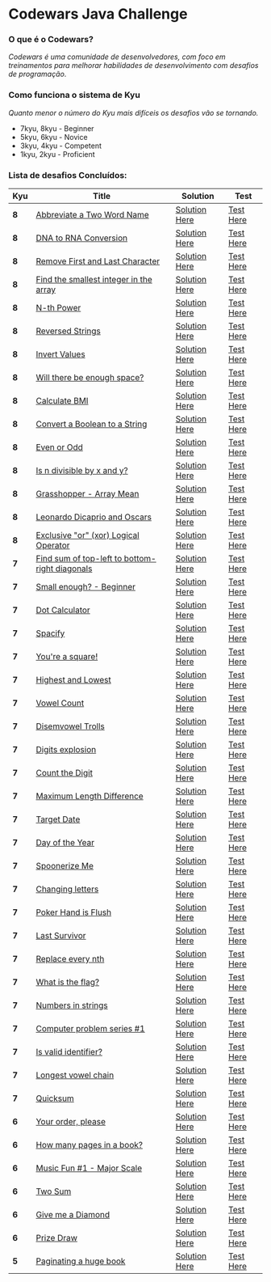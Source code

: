 #  Codewars Java Challenge

### O que é o Codewars?
_Codewars é uma comunidade de desenvolvedores, com foco em treinamentos para melhorar habilidades de desenvolvimento com
desafios de programação_.

### Como funciona o sistema de Kyu
_Quanto menor o número do Kyu mais difíceis os desafios vão se tornando._

- 7kyu, 8kyu - Beginner
- 5kyu, 6kyu - Novice
- 3kyu, 4kyu - Competent
- 1kyu, 2kyu - Proficient


### Lista de desafios Concluídos: 

| Kyu   | Title                                                                                                    | Solution                                                                                                                              | Test                                                                                                                                  |
|-------|----------------------------------------------------------------------------------------------------------|---------------------------------------------------------------------------------------------------------------------------------------|---------------------------------------------------------------------------------------------------------------------------------------|
| **8** | [Abbreviate a Two Word Name](https://www.codewars.com/kata/57eadb7ecd143f4c9c0000a3)                     | [Solution Here](https://github.com/CleuJunior/Codewars-Java/blob/main/src/main/java/com/br/javawars/kyu_8/AbbreviateTwoWords.java)    | [Test Here](https://github.com/CleuJunior/Codewars-Java/blob/main/src/test/java/com/br/javawars/kyu_8/AbbreviateTwoWordsTest.java)    |
| **8** | [DNA to RNA Conversion](https://www.codewars.com/kata/5556282156230d0e5e000089)                          | [Solution Here](https://github.com/CleuJunior/Codewars-Java/blob/main/src/main/java/com/br/javawars/kyu_8/BioDNA.java)                | [Test Here](https://github.com/CleuJunior/Codewars-Java/blob/main/src/test/java/com/br/javawars/kyu_8/BioDNATest.java)                |
| **8** | [Remove First and Last Character](https://www.codewars.com/kata/56bc28ad5bdaeb48760009b0)                | [Solution Here](https://github.com/CleuJunior/Codewars-Java/blob/main/src/main/java/com/br/javawars/kyu_8/RemoveChars.java)           | [Test Here](https://github.com/CleuJunior/Codewars-Java/blob/main/src/test/java/com/br/javawars/kyu_8/RemoveCharsTest.java)           |
| **8** | [Find the smallest integer in the array](https://www.codewars.com/kata/55a2d7ebe362935a210000b2)         | [Solution Here](https://github.com/CleuJunior/Codewars-Java/blob/main/src/main/java/com/br/javawars/kyu_8/SmallestIntegerFinder.java) | [Test Here](https://github.com/CleuJunior/Codewars-Java/blob/main/src/test/java/com/br/javawars/kyu_8/SmallestIntegerFinderTest.java) |
| **8** | [N-th Power](https://www.codewars.com/kata/57d814e4950d8489720008db)                                     | [Solution Here](https://github.com/CleuJunior/Codewars-Java/blob/main/src/main/java/com/br/javawars/kyu_8/NthPower.java)              | [Test Here](https://github.com/CleuJunior/Codewars-Java/blob/main/src/test/java/com/br/javawars/kyu_8/NthPowerTest.java)              |
| **8** | [Reversed Strings](https://www.codewars.com/kata/5168bb5dfe9a00b126000018)                               | [Solution Here](https://github.com/CleuJunior/Codewars-Java/blob/main/src/main/java/com/br/javawars/kyu_8/ReversedString.java)        | [Test Here](https://github.com/CleuJunior/Codewars-Java/tree/main/src/test/java/com/br/javawars/kyu_8)                                |
| **8** | [Invert Values](https://www.codewars.com/kata/5899dc03bc95b1bf1b0000ad)                                  | [Solution Here](https://github.com/CleuJunior/Codewars-Java/blob/main/src/main/java/com/br/javawars/kyu_8/InvertValues.java)          | [Test Here](https://github.com/CleuJunior/Codewars-Java/blob/main/src/test/java/com/br/javawars/kyu_8/InvertValuesTest.java)          |
| **8** | [Will there be enough space?](https://www.codewars.com/kata/5875b200d520904a04000003)                    | [Solution Here](https://github.com/CleuJunior/Codewars-Java/blob/main/src/main/java/com/br/javawars/kyu_8/Bob.java)                   | [Test Here](https://github.com/CleuJunior/Codewars-Java/blob/main/src/test/java/com/br/javawars/kyu_8/BobTest.java)                   |
| **8** | [Calculate BMI](https://www.codewars.com/kata/57a429e253ba3381850000fb)                                  | [Solution Here](https://github.com/CleuJunior/Codewars-Java/blob/main/src/main/java/com/br/javawars/kyu_8/Calculate.java)             | [Test Here](https://github.com/CleuJunior/Codewars-Java/blob/main/src/test/java/com/br/javawars/kyu_8/CalculateTest.java)             |
| **8** | [Convert a Boolean to a String](https://www.codewars.com/kata/551b4501ac0447318f0009cd)                  | [Solution Here](https://github.com/CleuJunior/Codewars-Java/blob/main/src/main/java/com/br/javawars/kyu_8/BooleanToString.java)       | [Test Here](https://github.com/CleuJunior/Codewars-Java/blob/main/src/test/java/com/br/javawars/kyu_8/BooleanToStringTest.java)       |
| **8** | [Even or Odd](https://www.codewars.com/kata/53da3dbb4a5168369a0000fe)                                    | [Solution Here](https://github.com/CleuJunior/Codewars-Java/blob/main/src/main/java/com/br/javawars/kyu_8/EvenOrOdd.java)             | [Test Here](https://github.com/CleuJunior/Codewars-Java/blob/main/src/test/java/com/br/javawars/kyu_8/EvenOrOddTest.java)             |
| **8** | [Is n divisible by x and y?](https://www.codewars.com/kata/5545f109004975ea66000086)                     | [Solution Here](https://github.com/CleuJunior/Codewars-Java/blob/main/src/main/java/com/br/javawars/kyu_8/DivisibleNb.java)           | [Test Here](https://github.com/CleuJunior/Codewars-Java/blob/main/src/test/java/com/br/javawars/kyu_8/DivisibleNbTest.java)           |
| **8** | [Grasshopper - Array Mean](https://www.codewars.com/kata/55d277882e139d0b6000005d)                       | [Solution Here](https://github.com/CleuJunior/Codewars-Java/blob/main/src/main/java/com/br/javawars/kyu_8/GrassHopper.java)           | [Test Here](https://github.com/CleuJunior/Codewars-Java/blob/main/src/test/java/com/br/javawars/kyu_8/GrassHopperTest.java)           |
| **8** | [Leonardo Dicaprio and Oscars](https://www.codewars.com/kata/56d49587df52101de70011e4)                   | [Solution Here](https://github.com/CleuJunior/Codewars-Java/blob/main/src/main/java/com/br/javawars/kyu_8/LeonardoOscar.java)         | [Test Here](https://github.com/CleuJunior/Codewars-Java/blob/main/src/test/java/com/br/javawars/kyu_8/LeonardoOscarTest.java)         |
| **8** | [Exclusive "or" (xor) Logical Operator](https://www.codewars.com/kata/56fa3c5ce4d45d2a52001b3c)          | [Solution Here](https://github.com/CleuJunior/Codewars-Java/blob/main/src/main/java/com/br/javawars/kyu_8/XOR.java)                   | [Test Here](https://github.com/CleuJunior/Codewars-Java/blob/main/src/test/java/com/br/javawars/kyu_8/XORTest.java)                   |
| **7** | [Find sum of top-left to bottom-right diagonals](https://www.codewars.com/kata/5545f109004975ea66000086) | [Solution Here](https://github.com/CleuJunior/Codewars-Java/blob/main/src/main/java/com/br/javawars/kyu_7/Diagonal.java)              | [Test Here](https://github.com/CleuJunior/Codewars-Java/blob/main/src/test/java/com/br/javawars/kyu_7/DiagonalTest.java)              |
| **7** | [Small enough? - Beginner](https://www.codewars.com/kata/57cc981a58da9e302a000214)                       | [Solution Here](https://github.com/CleuJunior/Codewars-Java/blob/main/src/main/java/com/br/javawars/kyu_7/SmallEnough.java)           | [Test Here](https://github.com/CleuJunior/Codewars-Java/blob/main/src/test/java/com/br/javawars/kyu_7/SmallEnoughTest.java)           |
| **7** | [Dot Calculator](https://www.codewars.com/kata/6071ef9cbe6ec400228d9531)                                 | [Solution Here](https://github.com/CleuJunior/Codewars-Java/blob/main/src/main/java/com/br/javawars/kyu_7/DotCalculator.java)         | [Test Here](https://github.com/CleuJunior/Codewars-Java/blob/main/src/test/java/com/br/javawars/kyu_7/DotCalculatorTest.java)         |
| **7** | [Spacify](https://www.codewars.com/kata/57f8ee485cae443c4d000127)                                        | [Solution Here](https://github.com/CleuJunior/Codewars-Java/blob/main/src/main/java/com/br/javawars/kyu_7/Spacify.java)               | [Test Here](https://github.com/CleuJunior/Codewars-Java/blob/main/src/test/java/com/br/javawars/kyu_7/SpacifyTest.java)               |
| **7** | [You're a square!](https://www.codewars.com/kata/54c27a33fb7da0db0100040e)                               | [Solution Here](https://github.com/CleuJunior/Codewars-Java/blob/main/src/main/java/com/br/javawars/kyu_7/Square.java)                | [Test Here](https://github.com/CleuJunior/Codewars-Java/blob/main/src/test/java/com/br/javawars/kyu_7/SquareTest.java)                |
| **7** | [Highest and Lowest](https://www.codewars.com/kata/554b4ac871d6813a03000035)                             | [Solution Here](https://github.com/CleuJunior/Codewars-Java/blob/main/src/main/java/com/br/javawars/kyu_7/HighestLowest.java)         | [Test Here](https://github.com/CleuJunior/Codewars-Java/blob/main/src/test/java/com/br/javawars/kyu_7/HighestLowestTest.java)         |
| **7** | [Vowel Count](https://www.codewars.com/kata/54ff3102c1bad923760001f3)                                    | [Solution Here](https://github.com/CleuJunior/Codewars-Java/blob/main/src/main/java/com/br/javawars/kyu_7/Vowels.java)                | [Test Here](https://github.com/CleuJunior/Codewars-Java/blob/main/src/test/java/com/br/javawars/kyu_7/VowelsTest.java)                |
| **7** | [Disemvowel Trolls](https://www.codewars.com/kata/52fba66badcd10859f00097e)                              | [Solution Here](https://github.com/CleuJunior/Codewars-Java/blob/main/src/main/java/com/br/javawars/kyu_7/Troll.java)                 | [Test Here](https://github.com/CleuJunior/Codewars-Java/blob/main/src/test/java/com/br/javawars/kyu_7/TrollTest.java)                 |
| **7** | [Digits explosion](https://www.codewars.com/kata/585b1fafe08bae9988000314)                               | [Solution Here](https://github.com/CleuJunior/Codewars-Java/blob/main/src/main/java/com/br/javawars/kyu_7/DigitsExplosion.java)       | [Test Here](https://github.com/CleuJunior/Codewars-Java/blob/main/src/test/java/com/br/javawars/kyu_7/DigitsExplosionTest.java)       |
| **7** | [Count the Digit](https://www.codewars.com/kata/566fc12495810954b1000030/)                               | [Solution Here](https://github.com/CleuJunior/Codewars-Java/blob/main/src/main/java/com/br/javawars/kyu_7/CountDig.java)              | [Test Here](https://github.com/CleuJunior/Codewars-Java/blob/main/src/test/java/com/br/javawars/kyu_7/CountDigTest.java)              |
| **7** | [Maximum Length Difference](https://www.codewars.com/kata/5663f5305102699bad000056)                      | [Solution Here](https://github.com/CleuJunior/Codewars-Java/blob/main/src/main/java/com/br/javawars/kyu_7/MaxDiffLength.java)         | [Test Here](https://github.com/CleuJunior/Codewars-Java/blob/main/src/test/java/com/br/javawars/kyu_7/MaxDiffLengthTest.java)         |
| **7** | [Target Date](src/main/java/com/br/javawars/kyu_7/targetdate)                                            | [Solution Here](src/main/java/com/br/javawars/kyu_7/targetdate/DateDays.java)                                                         | [Test Here](src/main/java/com/br/javawars/kyu_7/targetdate/DateDaysTest.java)                                                         |
| **7** | [Day of the Year](src/main/java/com/br/javawars/kyu_7/dayoftheyear)                                      | [Solution Here](src/main/java/com/br/javawars/kyu_7/dayoftheyear/DateToInt.java)                                                      | [Test Here](src/main/java/com/br/javawars/kyu_7/dayoftheyear/DateToIntTest.java)                                                      |
| **7** | [Spoonerize Me](https://www.codewars.com/kata/56b8903933dbe5831e000c76)                                  | [Solution Here](https://github.com/CleuJunior/Codewars-Java/blob/main/src/main/java/com/br/javawars/kyu_7/Spooner.java)               | [Test Here](https://github.com/CleuJunior/Codewars-Java/blob/main/src/test/java/com/br/javawars/kyu_7/SpoonerTest.java)               |
| **7** | [Changing letters](https://www.codewars.com/kata/5831c204a31721e2ae000294/)                              | [Solution Here](https://github.com/CleuJunior/Codewars-Java/blob/main/src/main/java/com/br/javawars/kyu_7/ChangingLetters.java)       | [Test Here](https://github.com/CleuJunior/Codewars-Java/blob/main/src/test/java/com/br/javawars/kyu_7/ChangingLettersTest.java)       |
| **7** | [Poker Hand is Flush](https://www.codewars.com/kata/5acbc3b3481ebb23a400007d)                            | [Solution Here](https://github.com/CleuJunior/Codewars-Java/blob/main/src/main/java/com/br/javawars/kyu_7/PokerHand.java)             | [Test Here](https://github.com/CleuJunior/Codewars-Java/blob/main/src/test/java/com/br/javawars/kyu_7/PokerHandTest.java)             |
| **7** | [Last Survivor](https://www.codewars.com/kata/609eee71109f860006c377d1)                                  | [Solution Here](https://github.com/CleuJunior/Codewars-Java/blob/main/src/main/java/com/br/javawars/kyu_7/LastSurvivor.java)          | [Test Here](https://github.com/CleuJunior/Codewars-Java/blob/main/src/test/java/com/br/javawars/kyu_7/LastSurvivorTest.java)          |
| **7** | [Replace every nth](https://www.codewars.com/kata/57fcaed83206fb15fd00027a)                              | [Solution Here](https://github.com/CleuJunior/Codewars-Java/blob/main/src/main/java/com/br/javawars/kyu_7/ReplaceEverynth.java)       | [Test Here](https://github.com/CleuJunior/Codewars-Java/blob/main/src/test/java/com/br/javawars/kyu_7/ReplaceEverynthTest.java)       |
| **7** | [What is the flag?](https://www.codewars.com/kata/61efc02e4fd88600343b5c58)                              | [Solution Here](https://github.com/CleuJunior/Codewars-Java/blob/main/src/main/java/com/br/javawars/kyu_7/TheFlag.java)               | [Test Here](https://github.com/CleuJunior/Codewars-Java/blob/main/src/test/java/com/br/javawars/kyu_7/TheFlagTest.java)               |
| **7** | [Numbers in strings](https://www.codewars.com/kata/59dd2c38f703c4ae5e000014)                             | [Solution Here](https://github.com/CleuJunior/Codewars-Java/blob/main/src/main/java/com/br/javawars/kyu_7/NumbersInStrings.java)      | [Test Here](https://github.com/CleuJunior/Codewars-Java/blob/main/src/test/java/com/br/javawars/kyu_7/NumbersInStringsTest.java)      |
| **7** | [Computer problem series #1](https://www.codewars.com/kata/5d49c93d089c6e000ff8428c)                     | [Solution Here](https://github.com/CleuJunior/Codewars-Java/blob/main/src/main/java/com/br/javawars/kyu_7/HardDiskDrive.java)         | [Test Here](https://github.com/CleuJunior/Codewars-Java/blob/main/src/test/java/com/br/javawars/kyu_7/HardDiskDriveTest.java)         |
| **7** | [Is valid identifier?](https://www.codewars.com/kata/563a8656d52a79f06c00001f)                           | [Solution Here](https://github.com/CleuJunior/Codewars-Java/blob/main/src/main/java/com/br/javawars/kyu_7/IdentifierChecker.java)     | [Test Here](https://github.com/CleuJunior/Codewars-Java/blob/main/src/test/java/com/br/javawars/kyu_7/IdentifierCheckerTest.java)     |
| **7** | [Longest vowel chain](https://www.codewars.com/kata/59c5f4e9d751df43cf000035)                            | [Solution Here](https://github.com/CleuJunior/Codewars-Java/blob/main/src/main/java/com/br/javawars/kyu_7/LongestVowelChain.java)     | [Test Here](https://github.com/CleuJunior/Codewars-Java/blob/main/src/test/java/com/br/javawars/kyu_7/LastSurvivorTest.java)          |
| **7** | [Quicksum](https://www.codewars.com/kata/569924899aa8541eb200003f)                                       | [Solution Here](https://github.com/CleuJunior/Codewars-Java/blob/main/src/main/java/com/br/javawars/kyu_7/Quicksum.java)              | [Test Here](https://github.com/CleuJunior/Codewars-Java/blob/main/src/test/java/com/br/javawars/kyu_7/QuickSumTest.java)              |
| **6** | [Your order, please](https://www.codewars.com/kata/55c45be3b2079eccff00010f)                             | [Solution Here](https://github.com/CleuJunior/Codewars-Java/blob/main/src/main/java/com/br/javawars/kyu_6/Order.java)                 | [Test Here](https://github.com/CleuJunior/Codewars-Java/blob/main/src/test/java/com/br/javawars/kyu_6/OrderTest.java)                 |
| **6** | [How many pages in a book?](https://www.codewars.com/kata/622de76d28bf330057cd6af8)                      | [Solution Here](https://github.com/CleuJunior/Codewars-Java/blob/main/src/main/java/com/br/javawars/kyu_6/HowManyPagesInABook.java)   | [Test Here](https://github.com/CleuJunior/Codewars-Java/blob/main/src/test/java/com/br/javawars/kyu_6/HowManyPagesInABookTest.java)   |
| **6** | [Music Fun #1 - Major Scale](https://www.codewars.com/kata/5c1b25bc85042749e9000043)                     | [Solution Here](https://github.com/CleuJunior/Codewars-Java/blob/main/src/main/java/com/br/javawars/kyu_6/MajorScale.java)            | [Test Here](https://github.com/CleuJunior/Codewars-Java/blob/main/src/test/java/com/br/javawars/kyu_6/MajorScaleTest.java)            |
| **6** | [Two Sum](https://www.codewars.com/kata/52c31f8e6605bcc646000082)                                        | [Solution Here](https://github.com/CleuJunior/Codewars-Java/blob/main/src/main/java/com/br/javawars/kyu_6/TwoSum.java)                | [Test Here](https://github.com/CleuJunior/Codewars-Java/blob/main/src/test/java/com/br/javawars/kyu_6/TwoSumTest.java)                |
| **6** | [Give me a Diamond](https://www.codewars.com/kata/5503013e34137eeeaa001648)                              | [Solution Here](https://github.com/CleuJunior/Codewars-Java/blob/main/src/main/java/com/br/javawars/kyu_6/Diamond.java)               | [Test Here](https://github.com/CleuJunior/Codewars-Java/blob/main/src/test/java/com/br/javawars/kyu_6/DiamondTest.java)               |
| **6** | [Prize Draw](https://www.codewars.com/kata/5616868c81a0f281e500005c)                                     | [Solution Here](https://github.com/CleuJunior/Codewars-Java/blob/main/src/main/java/com/br/javawars/kyu_6/PrizeDraw.java)             | [Test Here](https://github.com/CleuJunior/Codewars-Java/blob/main/src/test/java/com/br/javawars/kyu_6/PrizeDrawTest.java)             |
| **5** | [Paginating a huge book](https://www.codewars.com/kata/55905b7597175ffc1a00005a)                         | [Solution Here](https://github.com/CleuJunior/Codewars-Java/blob/main/src/main/java/com/br/javawars/kyu_5/BookNum.java)               | [Test Here](https://github.com/CleuJunior/Codewars-Java/blob/main/src/test/java/com/br/javawars/kyu_5/BookNumTest.java)               |
